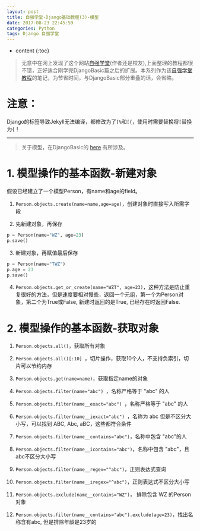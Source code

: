 ```yaml
---
layout: post
title: 自强学堂-Django基础教程(3)-模型
date: 2017-08-23 22:45:59
categories: Python
tags: Django 自强学堂
---
```

* content
{:toc}

>无意中在网上发现了这个网站[自强学堂](http://code.ziqiangxuetang.com/django/django-tutorial.html)(作者还是校友),上面整理的教程都很不错，正好适合刚学完DjangoBasic篇之后的扩展。本系列作为该[自强学堂教程](http://code.ziqiangxuetang.com/django/django-tutorial.html)的笔记，为节省时间，与DjangoBasic部分重叠的话，会省略。

# <i class="fa fa-exclamation-triangle" aria-hidden="true"></i>**注意：**
Django的标签导致Jekyll无法编译，都修改为了`[%`和`[{`，使用时需要替换将`[`替换为`{`！

---
> 关于模型，在DjangoBasic的 [here](https://utanesuke0612.github.io/2017/08/12/DjangoBasic_02/#7-重要动态数据) 有所涉及。

# 1. 模型操作的基本函数-新建对象

假设已经建立了一个模型Person，有name和age的field。

1. `Person.objects.create(name=name,age=age)`，创建对象时直接写入所需字段

2. 先新建对象，再保存

```python
p = Person(name="WZ", age=23)
p.save()
```

3. 新建对象，再赋值最后保存

```python
p = Person(name="TWZ")
p.age = 23
p.save()
```

4. `Person.objects.get_or_create(name="WZT", age=23)`，这种方法是防止重复很好的方法，但是速度要相对慢些，返回一个元组，第一个为Person对象，第二个为True或False, 新建时返回的是True, 已经存在时返回False.


# 2. 模型操作的基本函数-获取对象

1. `Person.objects.all()`，获取所有对象

2. `Person.objects.all()[:10] `，切片操作，获取10个人，不支持负索引，切片可以节约内存

3. `Person.objects.get(name=name)`，获取指定name的对象

4. `Person.objects.filter(name="abc") `，名称严格等于 "abc" 的人

5. `Person.objects.filter(name__exact="abc") `，名称严格等于 "abc" 的人

6. `Person.objects.filter(name__iexact="abc") `，名称为 abc 但是不区分大小写，可以找到 ABC, Abc, aBC，这些都符合条件

7. `Person.objects.filter(name__contains="abc")`，名称中包含 "abc"的人

8. `Person.objects.filter(name__icontains="abc")`，名称中包含 "abc"，且abc不区分大小写

9. `Person.objects.filter(name__regex="^abc")`，正则表达式查询

10. `Person.objects.filter(name__iregex="^abc")`，正则表达式不区分大小写

11. `Person.objects.exclude(name__contains="WZ")`， 排除包含 WZ 的Person对象

12. `Person.objects.filter(name__contains="abc").exclude(age=23)`，找出名称含有abc, 但是排除年龄是23岁的
